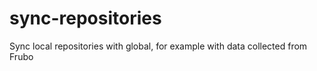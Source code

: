 # sync-repositories
Sync local repositories with global, for example with data collected from Frubo
